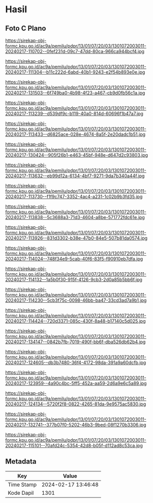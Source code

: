 # Hasil

## Foto C Plano

https://sirekap-obj-formc.kpu.go.id/ac9a/pemilu/pdpr/13/01/07/20/03/1301072003011-20240217-110702--0fef231d-09c7-47dd-80ca-966ca944bcf4.jpg

https://sirekap-obj-formc.kpu.go.id/ac9a/pemilu/pdpr/13/01/07/20/03/1301072003011-20240217-111304--b11c222d-6abd-40b1-9243-e2f54b893e0e.jpg

https://sirekap-obj-formc.kpu.go.id/ac9a/pemilu/pdpr/13/01/07/20/03/1301072003011-20240217-131503--6f749ba0-4b98-4f23-a467-cb9d0fb56c1a.jpg

https://sirekap-obj-formc.kpu.go.id/ac9a/pemilu/pdpr/13/01/07/20/03/1301072003011-20240217-113239--d539df9c-b119-40a0-814d-60696f1b47a7.jpg

https://sirekap-obj-formc.kpu.go.id/ac9a/pemilu/pdpr/13/01/07/20/03/1301072003011-20240217-113433--d6825ace-028e-4674-8a5f-2e20dadc1b51.jpg

https://sirekap-obj-formc.kpu.go.id/ac9a/pemilu/pdpr/13/01/07/20/03/1301072003011-20240217-130424--905f26b1-e463-45bf-948e-d647d2c93803.jpg

https://sirekap-obj-formc.kpu.go.id/ac9a/pemilu/pdpr/13/01/07/20/03/1301072003011-20240217-113632--eb99d12a-6134-4bf7-9271-9da7b340a44f.jpg

https://sirekap-obj-formc.kpu.go.id/ac9a/pemilu/pdpr/13/01/07/20/03/1301072003011-20240217-113730--f1f9c747-3352-4ac4-a231-1c02b9b3fd35.jpg

https://sirekap-obj-formc.kpu.go.id/ac9a/pemilu/pdpr/13/01/07/20/03/1301072003011-20240217-113838--5c3688a3-71d3-4604-a8be-571772fdc61e.jpg

https://sirekap-obj-formc.kpu.go.id/ac9a/pemilu/pdpr/13/01/07/20/03/1301072003011-20240217-113926--831d3302-b38e-47b0-84e5-507b81da0574.jpg

https://sirekap-obj-formc.kpu.go.id/ac9a/pemilu/pdpr/13/01/07/20/03/1301072003011-20240217-114024--748f34e9-5cab-40f6-83f5-f90910eb7dfa.jpg

https://sirekap-obj-formc.kpu.go.id/ac9a/pemilu/pdpr/13/01/07/20/03/1301072003011-20240217-114132--1a5b0f30-915f-4126-9cb3-2d0a85b5bb6f.jpg

https://sirekap-obj-formc.kpu.go.id/ac9a/pemilu/pdpr/13/01/07/20/03/1301072003011-20240217-114230--5cb3f75c-0098-46bb-ba47-33cd3ad7a9b1.jpg

https://sirekap-obj-formc.kpu.go.id/ac9a/pemilu/pdpr/13/01/07/20/03/1301072003011-20240217-114424--720d3371-085c-430f-8a48-b17140c5d025.jpg

https://sirekap-obj-formc.kpu.go.id/ac9a/pemilu/pdpr/13/01/07/20/03/1301072003011-20240217-134147--0842b7fb-7019-490f-bb6f-dba526db62b4.jpg

https://sirekap-obj-formc.kpu.go.id/ac9a/pemilu/pdpr/13/01/07/20/03/1301072003011-20240217-124605--db3b7480-36f4-4172-98da-391a9a60dcfb.jpg

https://sirekap-obj-formc.kpu.go.id/ac9a/pemilu/pdpr/13/01/07/20/03/1301072003011-20240217-123959--4a90c4bc-5ff5-452a-aa59-2d6a9e6c5a89.jpg

https://sirekap-obj-formc.kpu.go.id/ac9a/pemilu/pdpr/13/01/07/20/03/1301072003011-20240217-124134--5720f2f8-0822-4265-81da-9e9575ac5830.jpg

https://sirekap-obj-formc.kpu.go.id/ac9a/pemilu/pdpr/13/01/07/20/03/1301072003011-20240217-132741--377b07f0-5202-46b3-9bed-08f1270b3306.jpg

https://sirekap-obj-formc.kpu.go.id/ac9a/pemilu/pdpr/13/01/07/20/03/1301072003011-20240217-115101--70afd24c-5354-42d8-b05f-d112ad8c53ca.jpg


## Metadata

| Key        | Value               |
| ---------- | ------------------- |
| Time Stamp | 2024-02-17 13:46:48 |
| Kode Dapil | 1301                |



